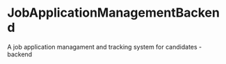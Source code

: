 # JobApplicationManagementBackend
A job application managament and tracking system for candidates - backend
